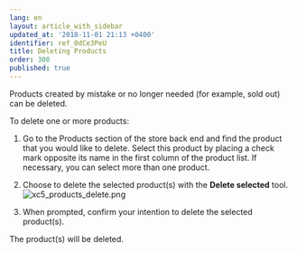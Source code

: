 ```yaml
---
lang: en
layout: article_with_sidebar
updated_at: '2018-11-01 21:13 +0400'
identifier: ref_0dCe3PeU
title: Deleting Products
order: 300
published: true
---
```

Products created by mistake or no longer needed (for example, sold out) can be deleted.

To delete one or more products:

   1. Go to the Products section of the store back end and find the product that you would like to delete. Select this product by placing a check mark opposite its name in the first column of the product list. If necessary, you can select more than one product.
   
   2. Choose to delete the selected product(s) with the **Delete selected** tool.  
      ![xc5_products_delete.png]({{site.baseurl}}/attachments/ref_0dCe3PeU/xc5_products_delete.png)
    
   3. When prompted, confirm your intention to delete the selected product(s).
      
The product(s) will be deleted.
